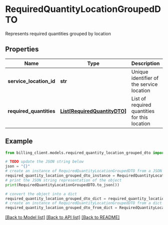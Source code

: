 # RequiredQuantityLocationGroupedDTO

Represents required quantities grouped by location

## Properties

Name | Type | Description | Notes
------------ | ------------- | ------------- | -------------
**service_location_id** | **str** | Unique identifier of the service location | [optional] 
**required_quantities** | [**List[RequiredQuantityDTO]**](RequiredQuantityDTO.md) | List of required quantities for this location | [optional] 

## Example

```python
from billing_client.models.required_quantity_location_grouped_dto import RequiredQuantityLocationGroupedDTO

# TODO update the JSON string below
json = "{}"
# create an instance of RequiredQuantityLocationGroupedDTO from a JSON string
required_quantity_location_grouped_dto_instance = RequiredQuantityLocationGroupedDTO.from_json(json)
# print the JSON string representation of the object
print(RequiredQuantityLocationGroupedDTO.to_json())

# convert the object into a dict
required_quantity_location_grouped_dto_dict = required_quantity_location_grouped_dto_instance.to_dict()
# create an instance of RequiredQuantityLocationGroupedDTO from a dict
required_quantity_location_grouped_dto_from_dict = RequiredQuantityLocationGroupedDTO.from_dict(required_quantity_location_grouped_dto_dict)
```
[[Back to Model list]](../README.md#documentation-for-models) [[Back to API list]](../README.md#documentation-for-api-endpoints) [[Back to README]](../README.md)


